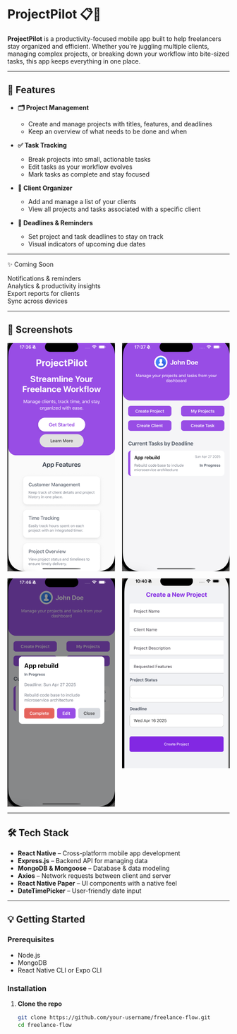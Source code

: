 # ProjectPilot 📋💼

**ProjectPilot** is a productivity-focused mobile app built to help freelancers stay organized and efficient. Whether you're juggling multiple clients, managing complex projects, or breaking down your workflow into bite-sized tasks, this app keeps everything in one place.

---

## 🚀 Features

- **🗂 Project Management**
  - Create and manage projects with titles, features, and deadlines
  - Keep an overview of what needs to be done and when

- **✅ Task Tracking**
  - Break projects into small, actionable tasks
  - Edit tasks as your workflow evolves
  - Mark tasks as complete and stay focused

- **👥 Client Organizer**
  - Add and manage a list of your clients
  - View all projects and tasks associated with a specific client

- **📆 Deadlines & Reminders**
  - Set project and task deadlines to stay on track
  - Visual indicators of upcoming due dates

---

✨ Coming Soon

Notifications & reminders  
Analytics & productivity insights  
Export reports for clients  
Sync across devices

---

## 📱 Screenshots

<div style="display: grid; grid-template-columns: repeat(2, 1fr); gap: 16px;">
  <img src="image.png" alt="Screenshot 1" style="width: 100%; height: auto;">
  <img src="image-1.png" alt="Screenshot 2" style="width: 100%; height: auto;">
  <img src="image-2.png" alt="Screenshot 3" style="width: 100%; height: auto;">
  <img src="image-4.png" alt="Screenshot 4" style="width: 100%; height: auto;">
</div>

---

## 🛠 Tech Stack

- **React Native** – Cross-platform mobile app development
- **Express.js** – Backend API for managing data
- **MongoDB & Mongoose** – Database & data modeling
- **Axios** – Network requests between client and server
- **React Native Paper** – UI components with a native feel
- **DateTimePicker** – User-friendly date input

---

## 💡 Getting Started

### Prerequisites

- Node.js
- MongoDB
- React Native CLI or Expo CLI

### Installation

1. **Clone the repo**
   ```bash
   git clone https://github.com/your-username/freelance-flow.git
   cd freelance-flow
